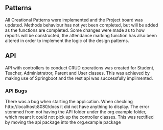 ## Patterns
All Creational Patterns were implemented and the Project board was updated. Methods behaviour has not yet been completed, but will be added as the functions are completed. Some changes were made as to how reports will be constructed, the attendance marking function has also been altered in order to implement the logic of the design patterns.

## API
API with controllers to conduct CRUD operations was created for Student, Teacher, Administratror, Parent and User classes.  This was achieved by making use of Springboot and the rest api was successfully implimented.

### API Bugs
There was a bug when starting the application.  When checking http://localhost:8080/docs it did not have anything to display. The error stemmed from not having the API folder under the org.example folder, which meant it could not pick up the controller classes. This was rectified by moving the api package into the org.example package
 
